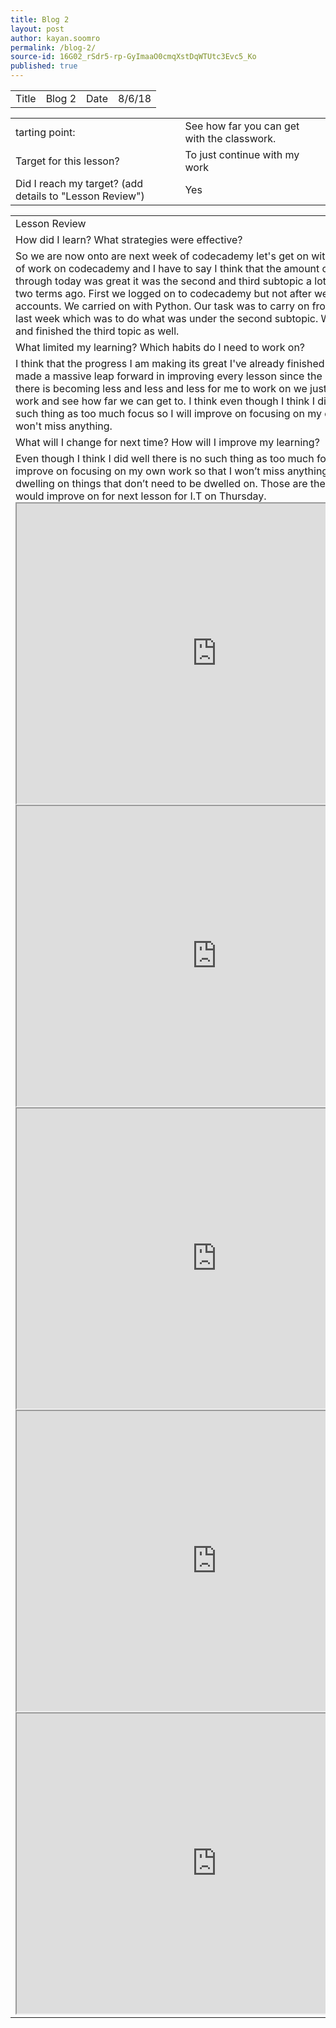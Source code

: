 ```yaml
---
title: Blog 2
layout: post
author: kayan.soomro
permalink: /blog-2/
source-id: 16G02_rSdr5-rp-GyImaaO0cmqXstDqWTUtc3Evc5_Ko
published: true
---
```

<table>
  <tr>
    <td>Title</td>
    <td>Blog 2</td>
    <td>Date</td>
    <td>8/6/18</td>
  </tr>
</table>


<table>
  <tr>
    <td>tarting point:</td>
    <td>See how far you can get with the classwork.</td>
  </tr>
  <tr>
    <td>Target for this lesson?</td>
    <td>To just continue with my work</td>
  </tr>
  <tr>
    <td>Did I reach my target? 
(add details to "Lesson Review")</td>
    <td> Yes </td>
  </tr>
</table>


<table>
  <tr>
    <td>Lesson Review</td>
  </tr>
  <tr>
    <td>How did I learn? What strategies were effective? </td>
  </tr>
  <tr>
    <td>So we are now onto are next week of codecademy let's get on with the second week of work on codecademy  and I have to say I think that the amount of work I got through today was great it was the second and third subtopic  a lot  from what we did two terms ago. First we logged on to codecademy but not after we made our new accounts. We carried on with Python.  Our task was to carry on from where we got last week which was to do what was under the second subtopic. Which I completed and finished the third topic as well.</td>
  </tr>
  <tr>
    <td>What limited my learning? Which habits do I need to work on? </td>
  </tr>
  <tr>
    <td>I think that  the progress I am making its great I've already finished 3 subtopics so I made  a massive leap forward in improving every lesson  since the last term we did I.T there is becoming less and less and less for me to work on we just get on with the work and see how far we can get to. I think even though  I think I did well there is no such thing as too much focus so I will improve on focusing on my own work so that I won't miss anything.</td>
  </tr>
  <tr>
    <td>What will I change for next time? How will I improve my learning?</td>
  </tr>
  <tr>
    <td> Even though  I think I did well there is no such thing as too much focus so I will improve on focusing on my own work so that I won’t miss anything. As well as not dwelling on things that don’t need to be dwelled on. Those are the main things that I would improve on for next lesson for I.T on Thursday.<iframe src="https://drive.google.com/file/d/1Bfm4EYOtHT2qIY9vRUtUM80VYVjV3wSL/preview" width="640" height="480"></iframe>
      <iframe src="https://drive.google.com/file/d/1yvZNLmxpacX6pvPc1BtMjwm91vkC9VBo/preview" width="640" height="480"></iframe>
      <iframe src="https://drive.google.com/file/d/13YJY-M_gSs2t1EExRmNCXQ1lbc2Wlh8X/preview" width="640" height="480"></iframe>
      <iframe src="https://drive.google.com/file/d/1mCifTEiC9n0KNPYPdSz0J0MX07s154SL/preview" width="640" height="480"></iframe>
      <iframe src="https://drive.google.com/file/d/1JVps17tLgWiblyyYcn7BJPeas7GmydoH/preview" width="640" height="480"></iframe>
    </td>
  </tr>
</table>


